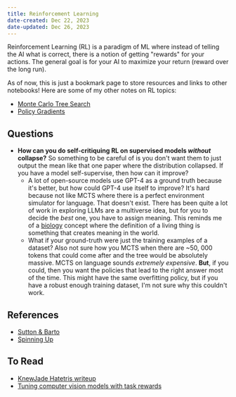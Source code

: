 ```yaml
---
title: Reinforcement Learning
date-created: Dec 22, 2023
date-updated: Dec 26, 2023
---
```


Reinforcement Learning (RL) is a paradigm of ML where instead of telling the AI what is correct, there is a notion of getting "rewards" for your actions. The general goal is for your AI to maximize your return (reward over the long run).

As of now, this is just a bookmark page to store resources and links to other notebooks! Here are some of my other notes on RL topics:

- [Monte Carlo Tree Search](monte-carlo-tree-search)
- [Policy Gradients](policy-gradients)

## Questions

- **How can you do self-critiquing RL on supervised models _without_ collapse?** So something to be careful of is you don't want them to just output the mean like that one paper where the distribution collapsed. If you have a model self-supervise, then how can it improve?
  - A lot of open-source models use GPT-4 as a ground truth because it's better, but how could GPT-4 use itself to improve? It's hard because not like MCTS where there is a perfect environment simulator for language. That doesn't exist. There has been quite a lot of work in exploring LLMs are a multiverse idea, but for you to decide the *best* one, you have to assign meaning. This reminds me of a [biology](biology) concept where the definition of a living thing is something that creates meaning in the world.
  - What if your ground-truth were just the training examples of a dataset? Also not sure how you MCTS when there are ~50, 000 tokens that could come after and the tree would be absolutely massive. MCTS on language sounds *extremely expensive*. **But**, if you could, then you want the policies that lead to the right answer most of the time. This might have the same overfitting policy, but if you have a robust enough training dataset, I'm not sure why this couldn't work.

## References

- [Sutton & Barto](http://incompleteideas.net/book/the-book-2nd.html)
- [Spinning Up](https://spinningup.openai.com/en/latest/index.html)

## To Read

- [KnewJade Hatetris writeup](https://gist.github.com/knewjade/24fd3a655e5321c8ebac8b93fa497ed9)
- [Tuning computer vision models with task rewards](https://arxiv.org/abs/2302.08242)